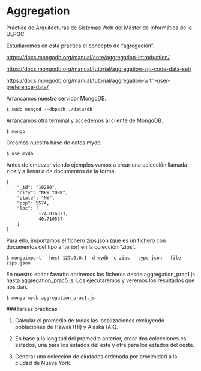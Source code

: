 # Aggregation
Práctica de Arquitecturas de Sistemas Web del Máster de Informática de la ULPGC 

Estudiaremos en esta práctica el concepto de “agregación”. 

https://docs.mongodb.org/manual/core/aggregation-introduction/

https://docs.mongodb.org/manual/tutorial/aggregation-zip-code-data-set/

https://docs.mongodb.org/manual/tutorial/aggregation-with-user-preference-data/

Arrancamos nuestro servidor MongoDB.

```
$ sudo mongod --dbpath ./data/db
```

Arrancamos otra terminal y accedemos al cliente de MongoDB.

```
$ mongo
```

Creamos nuestra base de datos mydb.

```
$ use mydb
```

Antes de empezar viendo ejemplos vamos a crear una colección llamada zips y a llenarla de documentos de la forma: 

```
{
  	"_id": "10280",
	"city": "NEW YORK",
  	"state": "NY",
  	"pop": 5574,
  	"loc": [
    		-74.016323,
    		40.710537
  	]
}
```

Para ello, importamos el fichero zips.json (que es un fichero con documentos del tipo anterior) en la colección “zips”.

```
$ mongoimport --host 127.0.0.1 -d mydb -c zips --type json --file zips.json
```

En nuestro editor favorito abriremos los ficheros desde aggregation_prac1.js hasta aggregation_prac5.js. Los ejecutaremos y veremos los resultados que nos dan.

```
$ mongo mydb aggregation_prac1.js
```

###Tareas prácticas

1. Calcular el promedio de todas las localizaciones excluyendo poblaciones de Hawaii (HI) y Alaska (AK).

2. En base a la longitud del promedio anterior, crear dos colecciones es estados, una para los estados del este y otra para los estados del oeste.

3. Generar una colección de ciudades ordenada por proximidad a la ciudad de Nueva York.
